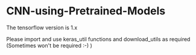 # CNN-using-Pretrained-Models

The tensorflow version is 1.x

Please import and use keras_util functions and download_utils as required (Sometimes won't be required :-) )
